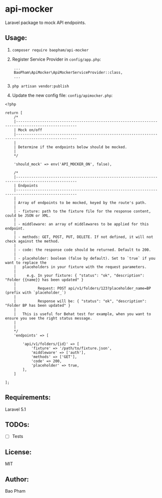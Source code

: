 api-mocker
==========
Laravel package to mock API endpoints.

Usage:
------
1. `composer require baopham/api-mocker`

2. Register Service Provider in `config/app.php`:

```
    ...
    BaoPham\ApiMocker\ApiMockerServiceProvider::class,
    ...
```

3. `php artisan vendor:publish`

4. Update the new config file: `config/apimocker.php`:

```
<?php

return [
    /*
    |--------------------------------------------------------------------------------------------------
    | Mock on/off
    |--------------------------------------------------------------------------------------------------
    |
    | Determine if the endpoints below should be mocked.
    |
    */

    'should_mock' => env('API_MOCKER_ON', false),

    /*
    |--------------------------------------------------------------------------------------------------
    | Endpoints
    |--------------------------------------------------------------------------------------------------
    |
    | Array of endpoints to be mocked, keyed by the route's path.
    |
    | - fixture: path to the fixture file for the response content, could be JSON or XML.
    |
    | - middleware: an array of middlewares to be applied for this endpoint.
    |
    | - methods: GET, POST, PUT, DELETE. If not defined, it will not check against the method.
    |
    | - code: the response code should be returned. Default to 200.
    |
    | - placeholder: boolean (false by default). Set to `true` if you want to replace the
    |   placeholders in your fixture with the request parameters.
    |
    |     e.g. In your fixture: { "status": "ok", "description": "Folder {{name}} has been updated" }
    |
    |          Request: POST api/v1/folders/123?placeholder_name=BP (prefix with `placeholder_`)
    |
    |          Response will be: { "status": "ok", "description": "Folder BP has been updated" }
    |
    |   This is useful for Behat test for example, when you want to ensure you see the right status message.
    |
    |
    */
    'endpoints' => [

        'api/v1/folders/{id}' => [
            'fixture' => '/path/to/fixture.json',
            'middleware' => ['auth'],
            'methods' => ['GET'],
            'code' => 200,
            'placeholder' => true,
        ],
    ]

];
```


Requirements:
-------------
Laravel 5.1

TODOs:
------
- [ ] Tests


License:
--------
MIT

Author:
-------
Bao Pham
